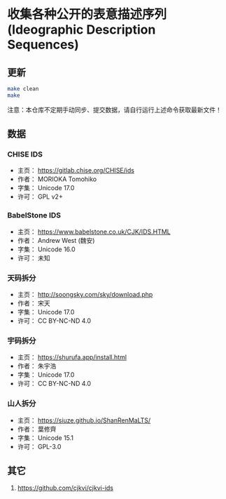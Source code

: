 # 收集各种公开的表意描述序列(Ideographic Description Sequences)

## 更新

```sh
make clean
make
```

注意：本仓库不定期手动同步、提交数据，请自行运行上述命令获取最新文件！

## 数据

### CHISE IDS

* 主页： https://gitlab.chise.org/CHISE/ids
* 作者： MORIOKA Tomohiko
* 字集： Unicode 17.0
* 许可： GPL v2+

### BabelStone IDS

* 主页： https://www.babelstone.co.uk/CJK/IDS.HTML
* 作者： Andrew West (魏安)
* 字集： Unicode 16.0
* 许可： 未知

### 天码拆分

* 主页： http://soongsky.com/sky/download.php
* 作者： 宋天
* 字集： Unicode 17.0
* 许可： CC BY-NC-ND 4.0

### 宇码拆分

* 主页： https://shurufa.app/install.html
* 作者： 朱宇浩
* 字集： Unicode 17.0
* 许可： CC BY-NC-ND 4.0

### 山人拆分

* 主页： https://siuze.github.io/ShanRenMaLTS/
* 作者： 葉修齊
* 字集： Unicode 15.1
* 许可： GPL-3.0

## 其它

1. https://github.com/cjkvi/cjkvi-ids

